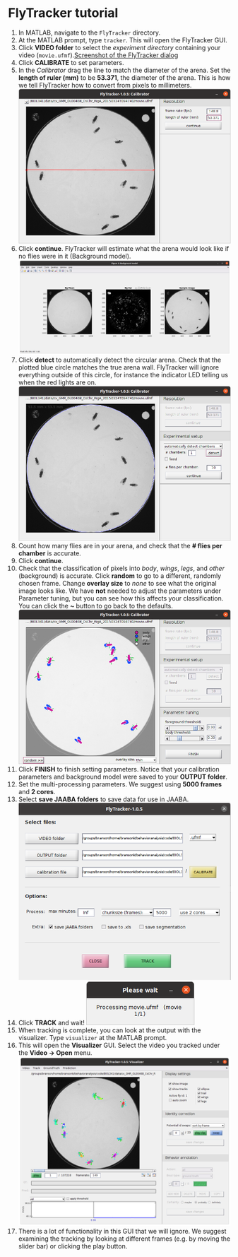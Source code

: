 ﻿# FlyTracker tutorial

1. In MATLAB, navigate to the `FlyTracker` directory. 
2. At the MATLAB prompt, type `tracker`. This will open the FlyTracker GUI.
3. Click **VIDEO folder** to select the _experiment directory_ containing your video (`movie.ufmf`).[Screenshot of the FlyTracker dialog](ScreenShotSelectVideo.png)
4. Click **CALIBRATE** to set parameters.
5. In the _Calibrator_ drag the line to match the diameter of the arena. Set the **length of ruler (mm)** to be **53.371**, the diameter of the arena. This is how we tell FlyTracker how to convert from pixels to millimeters. ![Screenshot of setting the pixel to millimeter conversion ratio.](ScreenShotPx2mm.png)
6. Click **continue**. FlyTracker will estimate what the arena would look like if no flies were in it (Background model). ![Background model computed by FlyTracker.](ScreenShotBackgroundModel.png)
7. Click **detect** to automatically detect the circular arena. Check that the plotted blue circle matches the true arena wall. FlyTracker will ignore everything outside of this circle, for instance the indicator LED telling us when the red lights are on. ![enter image description here](ScreenShotDetectChambers.png)
8. Count how many flies are in your arena, and check that the **# flies per chamber** is accurate. 
9. Click **continue**.
10. Check that the classification of pixels into _body_, _wings_, _legs_, and _other_ (background) is accurate. Click **random** to go to a different, randomly chosen frame. Change **overlay size** to _none_ to see what the original image looks like. We have **not** needed to adjust the parameters under Parameter tuning, but you can see how this affects your classification. You can click the **~** button to go back to the defaults. ![Screenshot of pixel classification.](ScreenShotParameterTuning.png)
11. Click **FINISH** to finish setting parameters. Notice that your calibration parameters and background model were saved to your **OUTPUT folder**.
12. Set the multi-processing parameters. We suggest using **5000 frames** and **2 cores**.
13. Select **save JAABA folders** to save data for use in JAABA.  
![Final tracking parameters](ScreenShotFinalTrackParameters.png)
14. Click **TRACK** and wait! 
![Screenshot of wait window.](ScreenShotPleaseWait.png)
15. When tracking is complete, you can look at the output with the visualizer. Type `visualizer` at the MATLAB prompt. 
16. This will open the **Visualizer** GUI. Select the video you tracked under the **Video -> Open** menu. ![Screenshot of visualizer GUI.](ScreenShotVisualizer.png)
17. There is a lot of functionality in this GUI that we will ignore. We suggest examining the tracking by looking at different frames (e.g. by moving the slider bar) or clicking the play button. 
